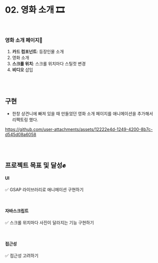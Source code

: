 
# 02. 영화 소개 🎞️

<br/>

### 영화 소개 페이지📌
1. **카드 컴포넌트**: 등장인물 소개
2. 영화 소개
3. **스크롤 위치**: 스크롤 위치마다 스틸컷 변경
4. **비디오** 삽입

<br/><br/>

## 구현
 - 한창 상견니에 빠져 있을 때 만들었던 영화 소개 페이지를 애니메이션을 추가해서 리팩토링 했다. 

https://github.com/user-attachments/assets/12222e4d-1249-4200-8b7c-d545d08a6058


<br/><br/>

## 프로젝트 목표 및 달성✊

#### UI
✅ GSAP 라이브러리로 애니메이션 구현하기

<br/>

#### 자바스크립트 
✅ 스크롤 위치마다 사진이 달라지는 기능 구현하기

<br/>

#### 접근성
✅ 접근성 고려하기

<br/><br/><br/>
